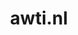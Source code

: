 ---
layout: post
title: "awti.nl"
internal_url: "/dutchgov/awti.nl.html"
subdomains_count: 12
all_subdomains_count: 19
urls_count: 10
ssl_rank: 90
http_rank: 49
url_link: /data/awti.nl/urls.txt
all_subdomains_link: /data/awti.nl/all_subdomains.txt
subdomains_link: /data/awti.nl/subdomains.txt
categories: dutchgov
---